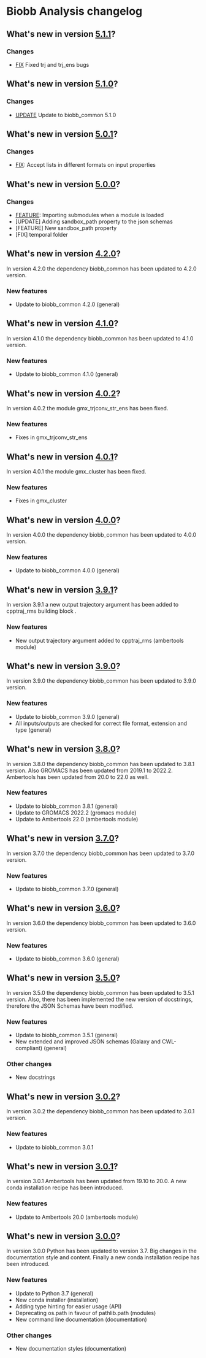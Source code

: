 # Biobb Analysis changelog

## What's new in version [5.1.1](https://github.com/bioexcel/biobb_analysis/releases/tag/v5.1.1)?

### Changes
* [FIX](https://github.com/bioexcel/biobb_analysis/commit/07991c6b63829d79da339d2b537a14ae73def7e2) Fixed trj and trj_ens bugs

## What's new in version [5.1.0](https://github.com/bioexcel/biobb_analysis/releases/tag/v5.1.0)?

### Changes

* [UPDATE](general) Update to biobb_common 5.1.0 

## What's new in version [5.0.1](https://github.com/bioexcel/biobb_analysis/releases/tag/v5.0.1)?

### Changes

* [FIX](all): Accept lists in different formats on input properties

## What's new in version [5.0.0](https://github.com/bioexcel/biobb_analysis/releases/tag/v5.0.0)?

### Changes

* [FEATURE](__init__): Importing submodules when a module is loaded
* [UPDATE] Adding sandbox_path property to the json schemas
* [FEATURE] New sandbox_path property
* [FIX] temporal folder

## What's new in version [4.2.0](https://github.com/bioexcel/biobb_analysis/releases/tag/v4.2.0)?
In version 4.2.0 the dependency biobb_common has been updated to 4.2.0 version.

### New features

* Update to biobb_common 4.2.0 (general)

## What's new in version [4.1.0](https://github.com/bioexcel/biobb_analysis/releases/tag/v4.1.0)?
In version 4.1.0 the dependency biobb_common has been updated to 4.1.0 version.

### New features

* Update to biobb_common 4.1.0 (general)

## What's new in version [4.0.2](https://github.com/bioexcel/biobb_analysis/releases/tag/v4.0.2)?
In version 4.0.2 the module gmx_trjconv_str_ens has been fixed.

### New features

* Fixes in gmx_trjconv_str_ens

## What's new in version [4.0.1](https://github.com/bioexcel/biobb_analysis/releases/tag/v4.0.1)?
In version 4.0.1 the module gmx_cluster has been fixed.

### New features

* Fixes in gmx_cluster

## What's new in version [4.0.0](https://github.com/bioexcel/biobb_analysis/releases/tag/v4.0.0)?
In version 4.0.0 the dependency biobb_common has been updated to 4.0.0 version.

### New features

* Update to biobb_common 4.0.0 (general)

## What's new in version [3.9.1](https://github.com/bioexcel/biobb_analysis/releases/tag/v3.9.1)?
In version 3.9.1 a new output trajectory argument has been added to cpptraj_rms building block .

### New features

* New output trajectory argument added to cpptraj_rms (ambertools module)

## What's new in version [3.9.0](https://github.com/bioexcel/biobb_analysis/releases/tag/v3.9.0)?
In version 3.9.0 the dependency biobb_common has been updated to 3.9.0 version.

### New features

* Update to biobb_common 3.9.0 (general)
* All inputs/outputs are checked for correct file format, extension and type (general)

## What's new in version [3.8.0](https://github.com/bioexcel/biobb_analysis/releases/tag/v3.8.0)?
In version 3.8.0 the dependency biobb_common has been updated to 3.8.1 version. Also GROMACS has been updated from 2019.1 to 2022.2. Ambertools has been updated from 20.0 to 22.0 as well.

### New features

* Update to biobb_common 3.8.1 (general)
* Update to GROMACS 2022.2 (gromacs module)
* Update to Ambertools 22.0 (ambertools module)

## What's new in version [3.7.0](https://github.com/bioexcel/biobb_analysis/releases/tag/v3.7.0)?
In version 3.7.0 the dependency biobb_common has been updated to 3.7.0 version.

### New features

* Update to biobb_common 3.7.0 (general)

## What's new in version [3.6.0](https://github.com/bioexcel/biobb_analysis/releases/tag/v3.6.0)?
In version 3.6.0 the dependency biobb_common has been updated to 3.6.0 version.

### New features

* Update to biobb_common 3.6.0 (general)

## What's new in version [3.5.0](https://github.com/bioexcel/biobb_analysis/releases/tag/v3.5.0)?
In version 3.5.0 the dependency biobb_common has been updated to 3.5.1 version. Also, there has been implemented the new version of docstrings, therefore the JSON Schemas have been modified.

### New features

* Update to biobb_common 3.5.1 (general)
* New extended and improved JSON schemas (Galaxy and CWL-compliant) (general)

### Other changes

* New docstrings

## What's new in version [3.0.2](https://github.com/bioexcel/biobb_analysis/releases/tag/v3.0.2)?
In version 3.0.2 the dependency biobb_common has been updated to 3.0.1 version.

### New features

* Update to biobb_common 3.0.1

## What's new in version [3.0.1](https://github.com/bioexcel/biobb_analysis/releases/tag/v3.0.1)?
In version 3.0.1 Ambertools has been updated from 19.10 to 20.0. A new conda installation recipe has been introduced.

### New features

* Update to Ambertools 20.0 (ambertools module)

## What's new in version [3.0.0](https://github.com/bioexcel/biobb_analysis/releases/tag/v3.0.0)?
In version 3.0.0 Python has been updated to version 3.7.
Big changes in the documentation style and content. Finally a new conda installation recipe has been introduced.

### New features

* Update to Python 3.7 (general)
* New conda installer (installation)
* Adding type hinting for easier usage (API)
* Deprecating os.path in favour of pathlib.path (modules)
* New command line documentation (documentation)

### Other changes

* New documentation styles (documentation)
